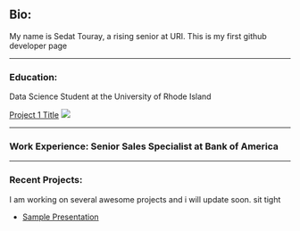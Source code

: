 ## Bio:
My name is Sedat Touray, a rising senior at URI. This is my first github developer page

---
### Education: 
Data Science Student at the University of Rhode Island

[Project 1 Title](/https://sites.google.com/view/sedattouray/home?authuser=0)
<img src="images/IMG_0525.jpg?raw=true"/>

---
### Work Experience: Senior Sales Specialist at Bank of America


---
### Recent Projects: 
I am working on several awesome projects and i will update soon. sit tight


- [Sample Presentation](http://bloose.github.io/pdf/sample_presentation.pdf)
